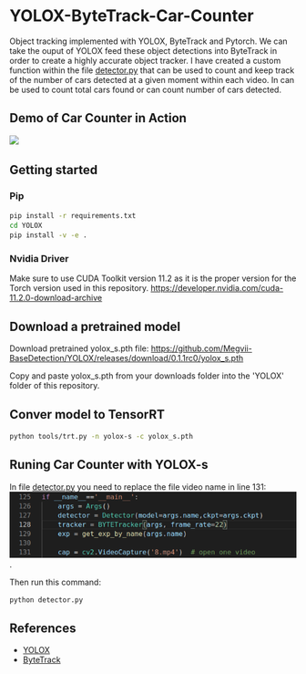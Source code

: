 # YOLOX-ByteTrack-Car-Counter

Object tracking implemented with YOLOX, ByteTrack and Pytorch. We can take the ouput of YOLOX feed these object detections into ByteTrack in order to create a highly accurate object tracker. I have created a custom function within the file [detector.py](https://github.com/vanhaito/YOLOX-ByteTrack-Car-Counter/blob/master/detector.py) that can be used to count and keep track of the number of cars detected at a given moment within each video. In can be used to count total cars found or can count number of cars detected.

## Demo of Car Counter in Action
![](https://github.com/vanhaito/YOLOX-ByteTrack-Car-Counter/blob/master/YOLOX/assets/demo.gif)

## Getting started
### Pip
```bash
pip install -r requirements.txt
cd YOLOX
pip install -v -e .
```
### Nvidia Driver
Make sure to use CUDA Toolkit version 11.2 as it is the proper version for the Torch version used in this repository.
https://developer.nvidia.com/cuda-11.2.0-download-archive

## Download a pretrained model
Download pretrained yolox_s.pth file: https://github.com/Megvii-BaseDetection/YOLOX/releases/download/0.1.1rc0/yolox_s.pth

Copy and paste yolox_s.pth from your downloads folder into the 'YOLOX' folder of this repository.

## Conver model to TensorRT
```bash
python tools/trt.py -n yolox-s -c yolox_s.pth
```

## Runing Car Counter with YOLOX-s
In file [detector.py](https://github.com/vanhaito/YOLOX-ByteTrack-Car-Counter/blob/master/detector.py) you need to replace the file video name in line 131:
![](https://github.com/vanhaito/YOLOX-ByteTrack-Car-Counter/blob/master/YOLOX/assets/filename.png). 

Then run this command:
```bash
python detector.py
```

## References
- [YOLOX](https://github.com/Megvii-BaseDetection/YOLOX)
- [ByteTrack](https://github.com/ifzhang/ByteTrack)

